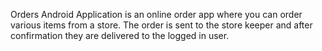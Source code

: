 Orders Android Application is an online order app where you can order various items from a store. The order is sent to the store keeper and after confirmation they are delivered to the logged in user.
